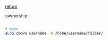 [return](filesystem)

:ownership:

```sh

# mume
sudo chown username -R /home/username/folder/

```





